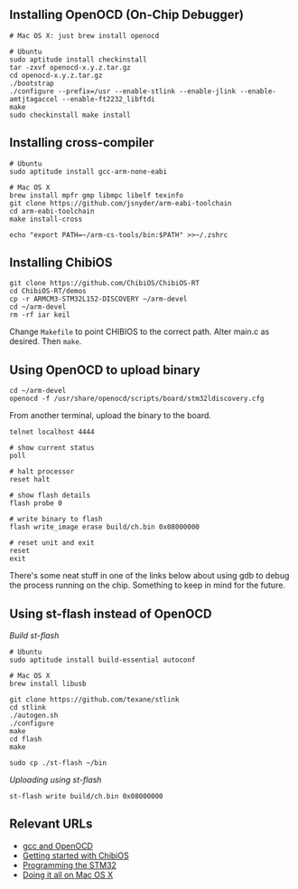 Installing OpenOCD (On-Chip Debugger)
-------------------------------------

```
# Mac OS X: just brew install openocd

# Ubuntu
sudo aptitude install checkinstall
tar -zxvf openocd-x.y.z.tar.gz
cd openocd-x.y.z.tar.gz
./bootstrap
./configure --prefix=/usr --enable-stlink --enable-jlink --enable-amtjtagaccel --enable-ft2232_libftdi
make
sudo checkinstall make install
```

Installing cross-compiler
-------------------------

```
# Ubuntu
sudo aptitude install gcc-arm-none-eabi
```

```
# Mac OS X
brew install mpfr gmp libmpc libelf texinfo
git clone https://github.com/jsnyder/arm-eabi-toolchain
cd arm-eabi-toolchain
make install-cross

echo "export PATH=~/arm-cs-tools/bin:$PATH" >>~/.zshrc
```

Installing ChibiOS
---------------

```
git clone https://github.com/ChibiOS/ChibiOS-RT
cd ChibiOS-RT/demos
cp -r ARMCM3-STM32L152-DISCOVERY ~/arm-devel
cd ~/arm-devel
rm -rf iar keil
```

Change `Makefile` to point CHIBIOS to the correct path. Alter main.c as desired. Then `make`.

Using OpenOCD to upload binary
------------------------------

```
cd ~/arm-devel
openocd -f /usr/share/openocd/scripts/board/stm32ldiscovery.cfg
```

From another terminal, upload the binary to the board.

```
telnet localhost 4444

# show current status
poll

# halt processor
reset halt

# show flash details
flash probe 0

# write binary to flash
flash write_image erase build/ch.bin 0x08000000

# reset unit and exit
reset
exit
```

There's some neat stuff in one of the links below about using gdb to debug the process running on the chip. Something to keep in mind for the future.

Using st-flash instead of OpenOCD
--------------------------------- 

*Build st-flash*

```
# Ubuntu
sudo aptitude install build-essential autoconf

# Mac OS X
brew install libusb

git clone https://github.com/texane/stlink
cd stlink
./autogen.sh
./configure
make
cd flash
make

sudo cp ./st-flash ~/bin
```

*Uploading using st-flash*

```
st-flash write build/ch.bin 0x08000000
```

Relevant URLs
-------------

* [gcc and OpenOCD](http://sourcegate.wordpress.com/2012/09/18/getting-started-with-an-stm32l-discovery-with-linux-and-gcc/)
* [Getting started with ChibiOS](http://recursive-labs.com/rtos-guide/hello-world-chibios/)
* [Programming the STM32](http://startingelectronics.com/tutorials/STM32-microcontrollers/programming-STM32-flash-in-Linux/)
* [Doing it all on Mac OS X](http://blog.y3xz.com/blog/2012/10/07/setting-up-an-arm-eabi-toolchain-on-mac-os-x)
